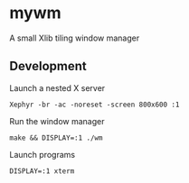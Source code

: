 # mywm
A small Xlib tiling window manager


## Development

Launch a nested X server
```
Xephyr -br -ac -noreset -screen 800x600 :1
```

Run the window manager
```
make && DISPLAY=:1 ./wm
```

Launch programs
```
DISPLAY=:1 xterm
```
